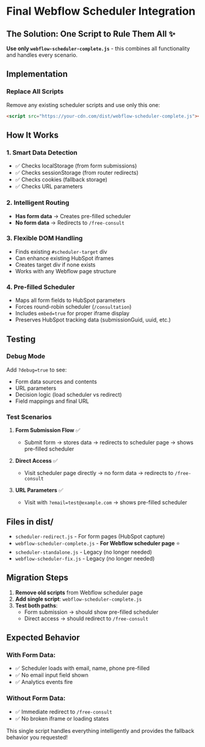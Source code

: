 # Final Webflow Scheduler Integration

## The Solution: One Script to Rule Them All ✨

**Use only `webflow-scheduler-complete.js`** - this combines all functionality and handles every scenario.

## Implementation

### Replace All Scripts
Remove any existing scheduler scripts and use only this one:

```html
<script src="https://your-cdn.com/dist/webflow-scheduler-complete.js"></script>
```

## How It Works

### 1. **Smart Data Detection**
- ✅ Checks localStorage (from form submissions)
- ✅ Checks sessionStorage (from router redirects)
- ✅ Checks cookies (fallback storage)
- ✅ Checks URL parameters

### 2. **Intelligent Routing**
- **Has form data** → Creates pre-filled scheduler
- **No form data** → Redirects to `/free-consult`

### 3. **Flexible DOM Handling**
- Finds existing `#scheduler-target` div
- Can enhance existing HubSpot iframes
- Creates target div if none exists
- Works with any Webflow page structure

### 4. **Pre-filled Scheduler**
- Maps all form fields to HubSpot parameters
- Forces round-robin scheduler (`/consultation`)
- Includes `embed=true` for proper iframe display
- Preserves HubSpot tracking data (submissionGuid, uuid, etc.)

## Testing

### Debug Mode
Add `?debug=true` to see:
- Form data sources and contents
- URL parameters
- Decision logic (load scheduler vs redirect)
- Field mappings and final URL

### Test Scenarios

1. **Form Submission Flow** ✅
   - Submit form → stores data → redirects to scheduler page → shows pre-filled scheduler

2. **Direct Access** ✅
   - Visit scheduler page directly → no form data → redirects to `/free-consult`

3. **URL Parameters** ✅
   - Visit with `?email=test@example.com` → shows pre-filled scheduler

## Files in dist/

- `scheduler-redirect.js` - For form pages (HubSpot capture)
- `webflow-scheduler-complete.js` - **For Webflow scheduler page** ⭐
- `scheduler-standalone.js` - Legacy (no longer needed)
- `webflow-scheduler-fix.js` - Legacy (no longer needed)

## Migration Steps

1. **Remove old scripts** from Webflow scheduler page
2. **Add single script**: `webflow-scheduler-complete.js`
3. **Test both paths**:
   - Form submission → should show pre-filled scheduler
   - Direct access → should redirect to `/free-consult`

## Expected Behavior

### With Form Data:
- ✅ Scheduler loads with email, name, phone pre-filled
- ✅ No email input field shown
- ✅ Analytics events fire

### Without Form Data:
- ✅ Immediate redirect to `/free-consult`
- ✅ No broken iframe or loading states

This single script handles everything intelligently and provides the fallback behavior you requested!
